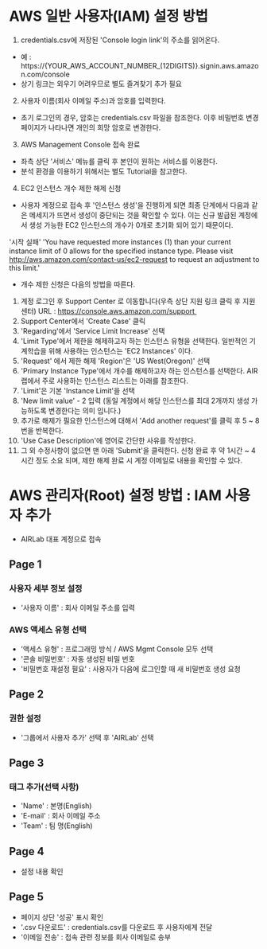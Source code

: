 # AWS 일반 사용자(IAM) 설정 방법

1. credentials.csv에 저장된 'Console login link'의 주소를 읽어온다.
 - 예 : https://{YOUR_AWS_ACCOUNT_NUMBER_(12DIGITS)}.signin.aws.amazon.com/console
 - 상기 링크는 외우기 어려우므로 별도 즐겨찾기 추가 필요

2. 사용자 이름(회사 이메일 주소)과 암호를 입력한다.
 - 초기 로그인의 경우, 암호는 credentials.csv 파일을 참조한다. 이후 비밀번호 변경 페이지가 나타나면 개인의 희망 암호로 변경한다.

3. AWS Management Console 접속 완료
 - 좌측 상단 '서비스' 메뉴를 클릭 후 본인이 원하는 서비스를 이용한다.
 - 분석 환경을 이용하기 위해서는 별도 Tutorial을 참고한다.

4. EC2 인스턴스 개수 제한 해제 신청
 - 사용자 계정으로 접속 후 '인스턴스 생성'을 진행하게 되면 최종 단계에서 다음과 같은 메세지가 뜨면서 생성이 중단되는 것을 확인할 수 있다. 이는 신규 발급된 계정에서 생성 가능한 EC2 인스턴스의 개수가 0개로 초기화 되어 있기 때문이다.

'시작 실패'
'You have requested more instances (1) than your current instance limit of 0 allows for the specified instance type. Please visit http://aws.amazon.com/contact-us/ec2-request to request an adjustment to this limit.'

 - 개수 제한 신청은 다음의 방법을 따른다.

  1. 계정 로그인 후 Support Center 로 이동합니다(우측 상단 지원 링크 클릭 후 지원센터) URL : https://console.aws.amazon.com/support 
  2. Support Center에서 'Create Case' 클릭 
  3. 'Regarding'에서 'Service Limit Increase' 선택 
  4. 'Limit Type'에서 제한을 해제하고자 하는 인스턴스 유형을 선택한다. 일반적인 기계학습을 위해 사용하는 인스턴스는 'EC2 Instances' 이다.
  5. 'Request' 에서 제한 해제 'Region'은 'US West(Oregon)' 선택
  6. 'Primary Instance Type'에서 개수를 해제하고자 하는 인스턴스를 선택한다. AIR랩에서 주로 사용하는 인스턴스 리스트는 아래를 참조한다.
  7. 'Limit'은 기본 'Instance Limit'을 선택
  8. 'New limit value' - 2 입력 (동일 계정에서 해당 인스턴스를 최대 2개까지 생성 가능하도록 변경한다는 의미 입니다.)
  9. 추가로 해제가 필요한 인스턴스에 대해서 'Add another request'를 클릭 후 5 ~ 8번을 반복한다.
  10. 'Use Case Description'에 영어로 간단한 사유를 작성한다.
  11. 그 외 수정사항이 없으면 맨 아래 'Submit'을 클릭한다. 신청 완료 후 약 1시간 ~ 4시간 정도 소요 되며, 제한 해제 완료 시 계정 이메일로 내용을 확인할 수 있다.


# AWS 관리자(Root) 설정 방법 : IAM 사용자 추가
- AIRLab 대표 계정으로 접속

## Page 1

### 사용자 세부 정보 설정
- '사용자 이름' : 회사 이메일 주소를 입력

### AWS 액세스 유형 선택
- '액세스 유형' : 프로그래밍 방식 / AWS Mgmt Console 모두 선택
- '콘솔 비밀번호' : 자동 생성된 비밀 번호
- '비밀번호 재설정 필요' : 사용자가 다음에 로그인할 때 새 비밀번호 생성 요청

## Page 2

### 권한 설정
- '그룹에서 사용자 추가' 선택 후 'AIRLab' 선택

## Page 3

### 태그 추가(선택 사항)
- 'Name' : 본명(English)
- 'E-mail' : 회사 이메일 주소
- 'Team' : 팀 명(English)

## Page 4
- 설정 내용 확인

## Page 5
- 페이지 상단 '성공' 표시 확인
- '.csv 다운로드' : credentials.csv를 다운로드 후 사용자에게 전달
- '이메일 전송' : 접속 관련 정보를 회사 이메일로 송부


